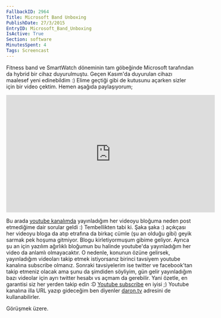 ```yaml
---
FallbackID: 2964
Title: Microsoft Band Unboxing
PublishDate: 27/3/2015
EntryID: Microsoft_Band_Unboxing
IsActive: True
Section: software
MinutesSpent: 4
Tags: Screencast
---
```

Fitness band ve SmartWatch döneminin tam göbeğinde Microsoft tarafından da hybrid bir cihaz duyurulmuştu. Geçen Kasım'da duyurulan cihazı maalesef yeni edinebildim :) Elime geçtiği gibi de kutusunu açarken sizler için bir video çektim. Hemen aşağıda paylaşıyorum;<iframe width="560" height="315" src="https://www.youtube.com/embed/U2jf1cdF-Ww?list=UU7oYHShBoL7srrAVGMXWK0A" frameborder="0" allowfullscreen></iframe>Bu arada [youtube kanalımda](https://www.youtube.com/user/daronyondem) yayınladığım her videoyu bloğuma neden post etmediğime dair sorular geldi :) Tembellikten tabi ki. Şaka şaka :) açıkçası her videoyu bloga da atıp etrafına da birkaç cümle (şu an olduğu gibi) geyik sarmak pek hoşuma gitmiyor. Blogu kirletiyormuşum gibime geliyor. Ayrıca şu an için yazılım ağırlıklı bloğumun bu halinde youtube'da yayınladığım her video da anlamlı olmayacaktır. O nedenle, konunun özüne gelirsek, yayınladığım videoları takip etmek istiyorsanız birinci tavsiyem youtube kanalına subscribe olmanız. Sonraki tavsiyelerim ise twitter ve facebook'tan takip etmeniz olacak ama şunu da şimdiden söyliyim, gün gelir yayınladığım bazı videolar için ayrı twitter hesabı vs açmam da gerebilir. Yani özetle, en garantisi siz her yerden takip edin :D [Youtube subscribe](https://www.youtube.com/user/daronyondem) en iyisi ;) Youtube kanalına illa URL yazıp gideceğim ben diyenler [daron.tv](http://daron.tv) adresini de kullanabilirler. Görüşmek üzere.
